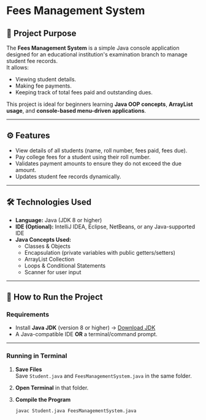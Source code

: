 # Fees Management System

## 📌 Project Purpose
The **Fees Management System** is a simple Java console application designed for an educational institution's examination branch to manage student fee records.  
It allows:
- Viewing student details.
- Making fee payments.
- Keeping track of total fees paid and outstanding dues.

This project is ideal for beginners learning **Java OOP concepts**, **ArrayList usage**, and **console-based menu-driven applications**.

---

## ⚙️ Features
- View details of all students (name, roll number, fees paid, fees due).
- Pay college fees for a student using their roll number.
- Validates payment amounts to ensure they do not exceed the due amount.
- Updates student fee records dynamically.

---

## 🛠️ Technologies Used
- **Language:** Java (JDK 8 or higher)
- **IDE (Optional):** IntelliJ IDEA, Eclipse, NetBeans, or any Java-supported IDE
- **Java Concepts Used:**
  - Classes & Objects
  - Encapsulation (private variables with public getters/setters)
  - ArrayList Collection
  - Loops & Conditional Statements
  - Scanner for user input

---

## 🚀 How to Run the Project

### Requirements
- Install **Java JDK** (version 8 or higher) → [Download JDK](https://www.oracle.com/java/technologies/javase-downloads.html)
- A Java-compatible IDE **OR** a terminal/command prompt.

---

### Running in Terminal
1. **Save Files**  
   Save `Student.java` and `FeesManagementSystem.java` in the same folder.

2. **Open Terminal** in that folder.

3. **Compile the Program**
   ```bash
   javac Student.java FeesManagementSystem.java

